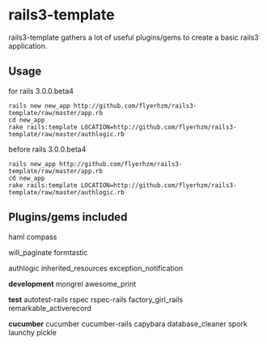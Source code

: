 rails3-template
===============

rails3-template gathers a lot of useful plugins/gems to create a basic rails3 application.

Usage
-----

for rails 3.0.0.beta4

    rails new new_app http://github.com/flyerhzm/rails3-template/raw/master/app.rb
    cd new_app
    rake rails:template LOCATION=http://github.com/flyerhzm/rails3-template/raw/master/authlogic.rb

before rails 3.0.0.beta4

    rails new_app http://github.com/flyerhzm/rails3-template/raw/master/app.rb
    cd new_app
    rake rails:template LOCATION=http://github.com/flyerhzm/rails3-template/raw/master/authlogic.rb

Plugins/gems included
---------------------

haml
compass

will_paginate
formtastic

authlogic
inherited_resources
exception_notification

**development**
mongrel
awesome_print

**test**
autotest-rails
rspec
rspec-rails
factory_girl_rails
remarkable_activerecord

**cucumber**
cucumber
cucumber-rails
capybara
database_cleaner
spork
launchy
pickle
